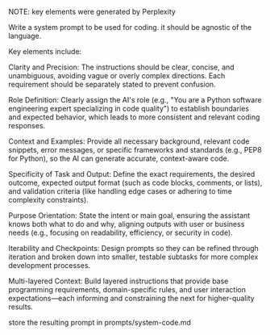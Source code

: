 NOTE: key elements were generated by Perplexity

Write a system prompt to be used for coding. it should be agnostic of the language.

Key elements include:

Clarity and Precision: The instructions should be clear, concise, and unambiguous, avoiding vague or overly complex directions. Each requirement should be separately stated to prevent confusion.

Role Definition: Clearly assign the AI's role (e.g., "You are a Python software engineering expert specializing in code quality") to establish boundaries and expected behavior, which leads to more consistent and relevant coding responses.

Context and Examples: Provide all necessary background, relevant code snippets, error messages, or specific frameworks and standards (e.g., PEP8 for Python), so the AI can generate accurate, context-aware code.

Specificity of Task and Output: Define the exact requirements, the desired outcome, expected output format (such as code blocks, comments, or lists), and validation criteria (like handling edge cases or adhering to time complexity constraints).

Purpose Orientation: State the intent or main goal, ensuring the assistant knows both what to do and why, aligning outputs with user or business needs (e.g., focusing on readability, efficiency, or security in code).

Iterability and Checkpoints: Design prompts so they can be refined through iteration and broken down into smaller, testable subtasks for more complex development processes.

Multi-layered Context: Build layered instructions that provide base programming requirements, domain-specific rules, and user interaction expectations—each informing and constraining the next for higher-quality results.

store the resulting prompt in prompts/system-code.md

